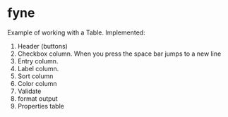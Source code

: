 # fyne
Example of working with a Table.
Implemented:
1. Header (buttons)
2. Checkbox column. When you press the space bar jumps to a new line
3. Entry column.
4. Label column.
5. Sort column
6. Color column
7. Validate
8. format output
9. Properties table
